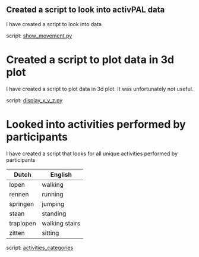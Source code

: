 ## Created a script to look into activPAL data
I have created a script to look into data

script: [show_movement.py](../../evidence/python_script/show_movement.py)

# Created a script to plot data in 3d plot
I have created a script to plot data in 3d plot. It was unfortunately not useful.

script: [display_x_y_z.py](../../evidence/python_script/display_x_y_z.py)

# Looked into activities performed by participants

I have created a script that looks for all unique activities performed by participants

 | Dutch | English |
| ------ | ------ |
| lopen | walking |
| rennen |running |
| springen |jumping|
| staan | standing |
| traplopen | walking stairs |
| zitten | sitting|

script:  [activities_categories](../../evidence/python_notebook/activites_categories.ipynb)


# 
